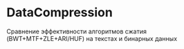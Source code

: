 # DataCompression
Сравнение эффективности алгоритмов сжатия (BWT+MTF+ZLE+ARI/HUF) на текстах и бинарных данных
